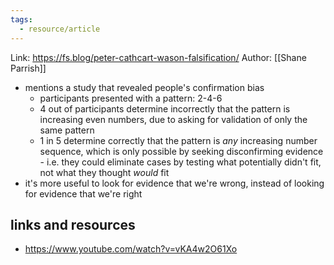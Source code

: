 ```yaml
---
tags:
  - resource/article
---
```

Link: https://fs.blog/peter-cathcart-wason-falsification/
Author: [[Shane Parrish]]

- mentions a study that revealed people's confirmation bias
	- participants presented with a pattern: 2-4-6
	- 4 out of participants determine incorrectly that the pattern is increasing even numbers, due to asking for validation of only the same pattern
	- 1 in 5 determine correctly that the pattern is _any_ increasing number sequence, which is only possible by seeking disconfirming evidence - i.e. they could eliminate cases by testing what potentially didn't fit, not what they thought _would_ fit
- it's more useful to look for evidence that we're wrong, instead of looking for evidence that we're right

## links and resources

- https://www.youtube.com/watch?v=vKA4w2O61Xo
